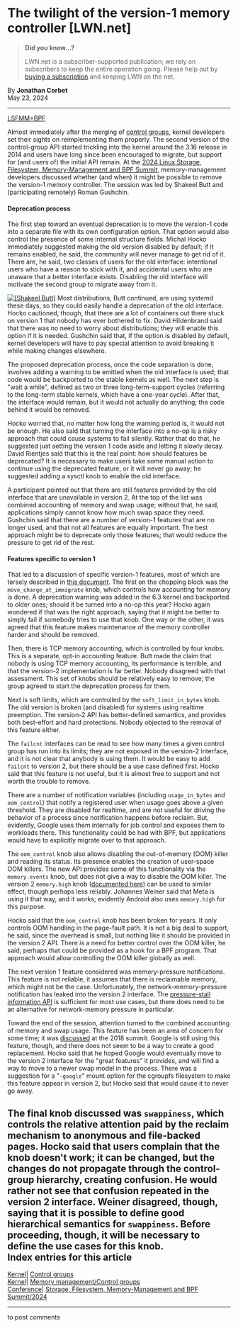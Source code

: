# The twilight of the version-1 memory controller [LWN.net]

> **Did you know...?**
> 
> LWN.net is a subscriber-supported publication; we rely on subscribers to keep the entire operation going. Please help out by [buying a subscription](/Promo/nst-nag4/subscribe) and keeping LWN on the net. 

By **Jonathan Corbet**  
May 23, 2024 

* * *

[LSFMM+BPF](/Articles/lsfmmbpf2024/)

Almost immediately after the merging of [control groups](/Articles/603762/), kernel developers set their sights on reimplementing them properly. The second version of the control-group API started trickling into the kernel around the 3.16 release in 2014 and users have long since been encouraged to migrate, but support for (and users of) the initial API remain. At the [2024 Linux Storage, Filesystem, Memory-Management and BPF Summit](https://events.linuxfoundation.org/lsfmmbpf/), memory-management developers discussed whether (and when) it might be possible to remove the version-1 memory controller. The session was led by Shakeel Butt and (participating remotely) Roman Gushchin. 

#### Deprecation process

The first step toward an eventual deprecation is to move the version-1 code into a separate file with its own configuration option. That option would also control the presence of some internal structure fields. Michal Hocko immediately suggested making the old version disabled by default; if it remains enabled, he said, the community will never manage to get rid of it. There are, he said, two classes of users for the old interface: intentional users who have a reason to stick with it, and accidental users who are unaware that a better interface exists. Disabling the old interface will motivate the second group to migrate away from it. 

[![\[Shakeel Butt\]](https://static.lwn.net/images/conf/2024/lsfmm/ShakeelButt-sm.png)](/Articles/974586/) Most distributions, Butt continued, are using systemd these days, so they could easily handle a deprecation of the old interface. Hocko cautioned, though, that there are a lot of containers out there stuck on version 1 that nobody has ever bothered to fix. David Hildenbrand said that there was no need to worry about distributions; they will enable this option if it is needed. Gushchin said that, if the option is disabled by default, kernel developers will have to pay special attention to avoid breaking it while making changes elsewhere. 

The proposed deprecation process, once the code separation is done, involves adding a warning to be emitted when the old interface is used; that code would be backported to the stable kernels as well. The next step is "wait a while", defined as two or three long-term-support cycles (referring to the long-term stable kernels, which have a one-year cycle). After that, the interface would remain, but it would not actually do anything; the code behind it would be removed. 

Hocko worried that, no matter how long the warning period is, it would not be enough. He also said that turning the interface into a no-op is a risky approach that could cause systems to fail silently. Rather that do that, he suggested just setting the version 1 code aside and letting it slowly decay. David Rientjes said that this is the real point: how should features be deprecated? It is necessary to make users take some manual action to continue using the deprecated feature, or it will never go away; he suggested adding a sysctl knob to enable the old interface. 

A participant pointed out that there are still features provided by the old interface that are unavailable in version 2. At the top of the list was combined accounting of memory and swap usage; without that, he said, applications simply cannot know how much swap space they need. Gushchin said that there are a number of version-1 features that are no longer used, and that not all features are equally important. The best approach might be to deprecate only those features; that would reduce the pressure to get rid of the rest. 

#### Features specific to version 1

That led to a discussion of specific version-1 features, most of which are tersely described in [this document](https://docs.kernel.org/admin-guide/cgroup-v1/memory.html). The first on the chopping block was the `move_charge_at_immigrate` knob, which controls how accounting for memory is done. A deprecation warning was added in the 6.3 kernel and backported to older ones; should it be turned into a no-op this year? Hocko again wondered if that was the right approach, saying that it might be better to simply fail if somebody tries to use that knob. One way or the other, it was agreed that this feature makes maintenance of the memory controller harder and should be removed. 

Then, there is TCP memory accounting, which is controlled by four knobs. This is a separate, opt-in accounting feature. Butt made the claim that nobody is using TCP memory accounting, its performance is terrible, and that the version-2 implementation is far better. Nobody disagreed with that assessment. This set of knobs should be relatively easy to remove; the group agreed to start the deprecation process for them. 

Next is soft limits, which are controlled by the `soft_limit_in_bytes` knob. The old version is broken (and disabled) for systems using realtime preemption. The version-2 API has better-defined semantics, and provides both best-effort and hard protections. Nobody objected to the removal of this feature either. 

The `failcnt` interfaces can be read to see how many times a given control group has run into its limits; they are not exposed in the version-2 interface, and it is not clear that anybody is using them. It would be easy to add `failcnt` to version 2, but there should be a use case defined first. Hocko said that this feature is not useful, but it is almost free to support and not worth the trouble to remove. 

There are a number of notification variables (including `usage_in_bytes` and `oom_control`) that notify a registered user when usage goes above a given threshold. They are disabled for realtime, and are not useful for driving the behavior of a process since notification happens before reclaim. But, evidently, Google uses them internally for job control and exposes them to workloads there. This functionality could be had with BPF, but applications would have to explicitly migrate over to that approach. 

The `oom_control` knob also allows disabling the out-of-memory (OOM) killer and reading its status. Its presence enables the creation of user-space OOM killers. The new API provides some of this functionality via the `memory.events` knob, but does not give a way to disable the OOM killer. The version 2 `memory.high` knob ([documented here](https://docs.kernel.org/admin-guide/cgroup-v2.html#memory-interface-files)) can be used to similar effect, though perhaps less reliably. Johannes Weiner said that Meta is using it that way, and it works; evidently Android also uses `memory.high` for this purpose. 

Hocko said that the `oom_control` knob has been broken for years. It only controls OOM handling in the page-fault path. It is not a big deal to support, he said, since the overhead is small, but nothing like it should be provided in the version 2 API. There _is_ a need for better control over the OOM killer, he said; perhaps that could be provided as a hook for a BPF program. That approach would allow controlling the OOM killer globally as well. 

The next version 1 feature considered was memory-pressure notifications. This feature is not reliable, it assumes that there is reclaimable memory, which might not be the case. Unfortunately, the network-memory-pressure notification has leaked into the version 2 interface. The [pressure-stall information API](/Articles/759781/) is sufficient for most use cases, but there does need to be an alternative for network-memory pressure in particular. 

Toward the end of the session, attention turned to the combined accounting of memory and swap usage. This feature has been an area of concern for some time; it was [discussed](/Articles/753162/) at the 2018 summit. Google is still using this feature, though, and there does not seem to be a way to create a good replacement. Hocko said that he hoped Google would eventually move to the version 2 interface for the "great features" it provides, and will find a way to move to a newer swap model in the process. There was a suggestion for a "`-google`" mount option for the cgroupfs filesystem to make this feature appear in version 2, but Hocko said that would cause it to never go away. 

The final knob discussed was `swappiness`, which controls the relative attention paid by the reclaim mechanism to anonymous and file-backed pages. Hocko said that users complain that the knob doesn't work; it can be changed, but the changes do not propagate through the control-group hierarchy, creating confusion. He would rather not see that confusion repeated in the version 2 interface. Weiner disagreed, though, saying that it is possible to define good hierarchical semantics for `swappiness`. Before proceeding, though, it will be necessary to define the use cases for this knob.  
Index entries for this article  
---  
[Kernel](/Kernel/Index)| [Control groups](/Kernel/Index#Control_groups)  
[Kernel](/Kernel/Index)| [Memory management/Control groups](/Kernel/Index#Memory_management-Control_groups)  
[Conference](/Archives/ConferenceIndex/)| [Storage, Filesystem, Memory-Management and BPF Summit/2024](/Archives/ConferenceIndex/#Storage_Filesystem_Memory-Management_and_BPF_Summit-2024)  
  


* * *

to post comments 
